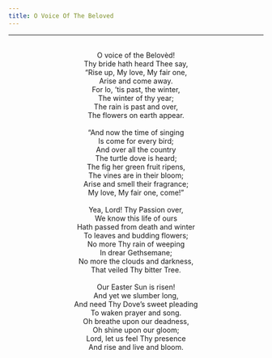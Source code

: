 ```yaml
---
title: O Voice Of The Beloved
---
```


---
<center>
<br/>
O voice of the Belovèd!<br/>
Thy bride hath heard Thee say,<br/>
“Rise up, My love, My fair one,<br/>
Arise and come away.<br/>
For lo, ’tis past, the winter,<br/>
The winter of thy year;<br/>
The rain is past and over,<br/>
The flowers on earth appear.<br/>
<br/>
“And now the time of singing<br/>
Is come for every bird;<br/>
And over all the country<br/>
The turtle dove is heard;<br/>
The fig her green fruit ripens,<br/>
The vines are in their bloom;<br/>
Arise and smell their fragrance;<br/>
My love, My fair one, come!”<br/>
<br/>
Yea, Lord! Thy Passion over,<br/>
We know this life of ours<br/>
Hath passed from death and winter<br/>
To leaves and budding flowers;<br/>
No more Thy rain of weeping<br/>
In drear Gethsemane;<br/>
No more the clouds and darkness,<br/>
That veiled Thy bitter Tree.<br/>
<br/>
Our Easter Sun is risen!<br/>
And yet we slumber long,<br/>
And need Thy Dove’s sweet pleading<br/>
To waken prayer and song.<br/>
Oh breathe upon our deadness,<br/>
Oh shine upon our gloom;<br/>
Lord, let us feel Thy presence<br/>
And rise and live and bloom.<br/>

</center>